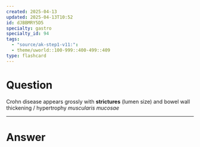 ```yaml
---
created: 2025-04-13
updated: 2025-04-13T10:52
id: dJBBMRY5D5
specialty: gastro
specialty_id: 94
tags:
  - "source/ak-step1-v11:": 
  - theme/uworld::100-999::400-499::409
type: flashcard
---
```


# Question
Crohn disease appears grossly with **strictures** (lumen size) and bowel wall thickening / hypertrophy *muscularis mucosae*

---

# Answer
